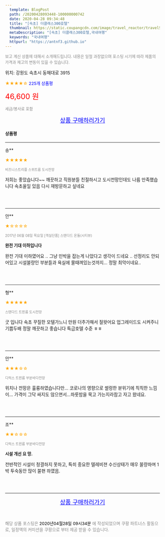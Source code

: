 ```yaml
---
  template: BlogPost
  path: /20200428093448-100000000742
  date: 2020-04-28 09:34:48
  title: "[속초] 더클래스300호텔"
  thumbnail: https://static.coupangcdn.com/image/travel_reactor/travelSeller/hotel/A00116914/9183c6d8-e108-4b03-83f8-22e62fe1861f.jpg
  metaDescription: "[속초] 더클래스300호텔,국내여행"
  keywords: "국내여행"
  httpurl: "https://antnf3.github.io"
---
```

  
<span style="color: #888;font-size:0.8rem">보고 계신 상품에 대해서 소개해드립니다.
내용은 일절 과장없으며 포스팅 시기에 따라 제품의 가격과 재고의 변동이 있을 수 있습니다.</span>
  
<span style="font-size: 0.9rem;">위치: 강원도 속초시 동해대로 3915 </span>
  
<span style="color: orange;">★★★★☆</span> <span style="color: blue;font-size: 0.85rem;">225개 상품평</span>
  
<span style="color: red;font-size: 1.5rem;">46,600 원</span>
  
<span style="color: #888;font-size:0.8rem">세금/봉사료 포함</span>





<p align="center"><a href="http://me2.do/xN9yddTb" style="font-size: 1.2rem; color: blue;">상품 구매하러가기</a></p>

#### 상품평
  
---
  
송**
    
<span style="color: orange;">★★★★★</span>
    
<span style="color: #888;font-size:0.7rem">비즈니스트리플 스위트룸 도시전망</span>
    

    
<span style="font-size: 0.9rem;">저희는 좋았습니다~~
깨끗하고 직원분들 친절하시고 도시전망인데도 나름 만족했습니다
속초올일 있음 다시 재방문하고 싶네요</span>
    
<br>
<br>

---
  
안**
    
<span style="color: orange;">★☆☆☆☆</span>
    
<span style="color: #888;font-size:0.7rem">2017년 06월 08일 목요일 [객실단품] 스탠다드 온돌(시티뷰)</span>
    
<span style="font-size:0.85rem">**완전 기대 이하입니다**</span>
    
<span style="font-size: 0.9rem;">완전 기대 이하였어요 .. 
그냥 민박을 잡는게 나았다고 생각이 드네요 ..
선정리도 안되어있고 시설불량인 부분들과 욕실에 물때껴있는것까지... 정말 최악이네요..</span>
    
<br>
<br>

---
  
형**
    
<span style="color: orange;">★★★★★</span>
    
<span style="color: #888;font-size:0.7rem">스탠다드 트윈룸 도시전망</span>
    

    
<span style="font-size: 0.9rem;">굿  입니다
속초 꾸질한 모텔가느니
만원 더추가해서  절왓어요
업그레이드도 시켜주니 기쁨두배
정말 깨끗하고 좋습니다
특급호텔 수준  ㅎㅎ</span>
    
<br>
<br>

---
  
안**
    
<span style="color: orange;">★★★☆☆</span>
    
<span style="color: #888;font-size:0.7rem">디럭스 트윈룸 부분바다전망</span>
    

    
<span style="font-size: 0.9rem;">위치나 전망은 훌륭하였습니다만...
코로나의 영향으로 썰렁한 분위기에 칙칙한 느낌이...
가격이 그닥 싸지도 않으면서...하룻밤을 묵고 가는지라참고 자고 왔네요.</span>
    
<br>
<br>

---
  
조**
    
<span style="color: orange;">★★☆☆☆</span>
    
<span style="color: #888;font-size:0.7rem">디럭스 트윈룸 부분바다전망</span>
    
<span style="font-size:0.85rem">**시설 개선 요 망.**</span>
    
<span style="font-size: 0.9rem;">전반적인 시설이 청결하지 못하고, 특히 중요한 텔레비젼 수신상태가 매우 불량하여 1박 투숙동안 많이 불편 하였음.</span>
    
<br>
<br>


  
---
  
<p align="center"><a href="http://me2.do/xN9yddTb" style="font-size: 1.2rem; color: blue;">상품 구매하러가기</a></p>
  
<br>
  
<span style="font-size: 0.85rem; color: #888;">해당 상품 포스팅은 <span style="color: #000;"> 2020년04월28일 09시34분 </span> 에 작성되었으며 쿠팡 파트너스 활동으로, 일정액의 커미션을 쿠팡으로 부터 제공 받을 수 있습니다.</span>